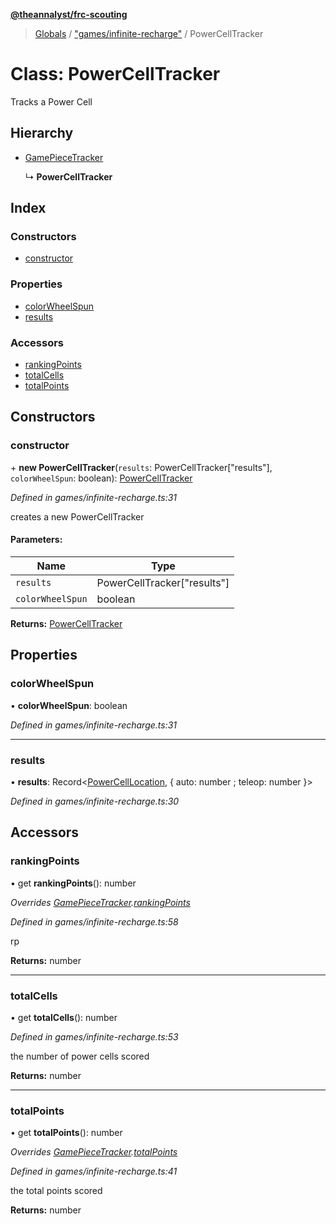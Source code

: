 **[@theannalyst/frc-scouting](../README.md)**

> [Globals](../globals.md) / ["games/infinite-recharge"](../modules/_games_infinite_recharge_.md) / PowerCellTracker

# Class: PowerCellTracker

Tracks a Power Cell

## Hierarchy

* [GamePieceTracker](_match_.gamepiecetracker.md)

  ↳ **PowerCellTracker**

## Index

### Constructors

* [constructor](_games_infinite_recharge_.powercelltracker.md#constructor)

### Properties

* [colorWheelSpun](_games_infinite_recharge_.powercelltracker.md#colorwheelspun)
* [results](_games_infinite_recharge_.powercelltracker.md#results)

### Accessors

* [rankingPoints](_games_infinite_recharge_.powercelltracker.md#rankingpoints)
* [totalCells](_games_infinite_recharge_.powercelltracker.md#totalcells)
* [totalPoints](_games_infinite_recharge_.powercelltracker.md#totalpoints)

## Constructors

### constructor

\+ **new PowerCellTracker**(`results`: PowerCellTracker[\"results\"], `colorWheelSpun`: boolean): [PowerCellTracker](_games_infinite_recharge_.powercelltracker.md)

*Defined in games/infinite-recharge.ts:31*

creates a new PowerCellTracker

#### Parameters:

Name | Type |
------ | ------ |
`results` | PowerCellTracker[\"results\"] |
`colorWheelSpun` | boolean |

**Returns:** [PowerCellTracker](_games_infinite_recharge_.powercelltracker.md)

## Properties

### colorWheelSpun

•  **colorWheelSpun**: boolean

*Defined in games/infinite-recharge.ts:31*

___

### results

•  **results**: Record\<[PowerCellLocation](../modules/_games_infinite_recharge_.md#powercelllocation), { auto: number ; teleop: number  }>

*Defined in games/infinite-recharge.ts:30*

## Accessors

### rankingPoints

• get **rankingPoints**(): number

*Overrides [GamePieceTracker](_match_.gamepiecetracker.md).[rankingPoints](_match_.gamepiecetracker.md#rankingpoints)*

*Defined in games/infinite-recharge.ts:58*

rp

**Returns:** number

___

### totalCells

• get **totalCells**(): number

*Defined in games/infinite-recharge.ts:53*

the number of power cells scored

**Returns:** number

___

### totalPoints

• get **totalPoints**(): number

*Overrides [GamePieceTracker](_match_.gamepiecetracker.md).[totalPoints](_match_.gamepiecetracker.md#totalpoints)*

*Defined in games/infinite-recharge.ts:41*

the total points scored

**Returns:** number

